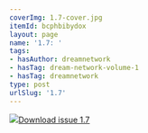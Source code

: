```yaml
---
coverImg: 1.7-cover.jpg
itemId: bcphbibydox
layout: page
name: '1.7: '
tags:
- hasAuthor: dreamnetwork
- hasTag: dream-network-volume-1
- hasTag: dreamnetwork
type: post
urlSlug: '1.7'
---
```

<img class="card-img" src="../images/1.7-rect.jpg"/><a href="../files/pdfs/Volume_1/1.7_Dream_Craft_Volume_1_No._7.pdf" download="">Download issue 1.7</a>